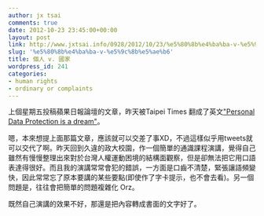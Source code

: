 ```yaml
---
author: jx tsai
comments: true
date: 2012-10-23 23:45:00+00:00
layout: post
link: http://www.jxtsai.info/0928/2012/10/23/%e5%80%8b%e4%ba%ba-v-%e5%9c%8b%e5%ae%b6/
slug: '%e5%80%8b%e4%ba%ba-v-%e5%9c%8b%e5%ae%b6'
title: 個人 v. 國家
wordpress_id: 241
categories:
- human rights
- ordinary or complaints
---
```


  
上個星期五投稿蘋果日報論壇的文章，昨天被Taipei Times 翻成了英文["Personal Data Protection is a dream"](http://www.taipeitimes.com/News/editorials/archives/2012/10/23/2003545858)。  
  
嗯，本來想提上面那篇文章，應該就可以交差了事XD，不過這樣似乎用tweets就可以交代了啊。昨天回到久違的政大校園，作一個簡單的通識課程演講，覺得自己雖然有慢慢整理出來對於台灣人權運動困境的結構面觀察，但是卻無法把它用口語表達得很好。而且我的演講常常會犯的錯誤，一方面是口齒不清楚，緊張讓語頻變快，因此常常忘了原本要講的某些要點(即使作了字卡提示，也不會去看)。另一個問題是，往往會把簡單的問題複雜化 Orz。  
  
既然自己演講的效果不好，那還是把內容轉成書面的文字好了。  
  

